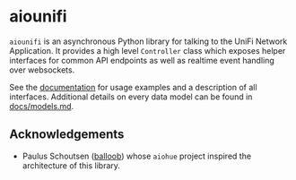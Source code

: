 # aiounifi

`aiounifi` is an asynchronous Python library for talking to the UniFi Network Application. It provides a high level `Controller` class which exposes helper interfaces for common API endpoints as well as realtime event handling over websockets.

See the [documentation](docs/index.md) for usage examples and a description of all interfaces.
Additional details on every data model can be found in [docs/models.md](docs/models.md).

## Acknowledgements

- Paulus Schoutsen ([balloob](https://github.com/balloob)) whose `aiohue` project inspired the architecture of this library.

